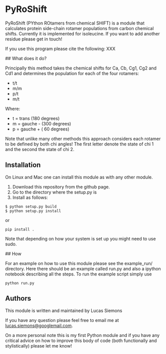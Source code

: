 
# PyRoShift

PyRoShift (PYthon ROtamers from chemical SHIFT) is a module that
calculates protein side-chain rotamer populations from carbon
chemical shifts. Currently it is implemented for isoleucine.
If you want to add another residue please get in touch!

If you use this program please cite the following:
XXX

## What does it do?

Principally this method takes the chemical shifts for
Ca, Cb, Cg1, Cg2 and Cd1 and determines the population
for each of the four rotamers:

- t/t
- m/m
- p/t
- m/t

Where:
- t = trans     (180 degrees)
- m = gauche -  (300 degrees)
- p = gauche +  ( 60 degrees)

Note that unlike many other methods this approach considers each rotamer to
be defined by both chi angles! The first letter denote the state of chi 1 and the
second the state of chi 2.

## Installation

On Linux and Mac one can install this module as with any other module.
1. Download this repository from the github page.
2. Go to the directory where the setup.py is
3. Install as follows:
```
$ python setup.py build
$ python setup.py install
```
or
```
pip install .
```
Note that depending on how your system is set up
you might need to use sudo.

## How

For an example on how to use this module please see the example_run/ directory.
Here there should be an example called run.py and also a ipython notebook describing all the
steps. To run the example script simply use
```
python run.py
```

## Authors

This module is written and maintained by
Lucas Siemons

If you have any question please feel free to
email me at lucas.siemons@googlemail.com.

On a more personal note this is my first Python
module and if you have any critical advice on how to
improve this body of code (both functionally and stylistically)
please let me know!
